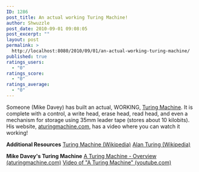 ```yaml
---
ID: 1286
post_title: An actual working Turing Machine!
author: Shwuzzle
post_date: 2010-09-01 09:08:05
post_excerpt: ""
layout: post
permalink: >
  http://localhost:8080/2010/09/01/an-actual-working-turing-machine/
published: true
ratings_users:
  - "0"
ratings_score:
  - "0"
ratings_average:
  - "0"
---
```

Someone (Mike Davey) has built an actual, WORKING, <a href="http://www.aturingmachine.com/">Turing Machine</a>. It is complete with a control, a write head, erase head, read head, and even a mechanism for storage using 35mm leader tape (stores about 10 kilobits). His website, <a href="http://www.aturingmachine.com/">aturingmachine.com</a>, has a video where you can watch it working!

<strong>Additional Resources</strong>
<a href="http://en.wikipedia.org/wiki/Turing_machine">Turing Machine (Wikipedia)</a>
<a href="http://en.wikipedia.org/wiki/Alan_turing">Alan Turing (Wikipedia)</a>

<strong>Mike Davey's Turing Machine</strong>
<a href="http://www.aturingmachine.com/">A Turing Machine - Overview (aturingmachine.com)</a>
<a href="http://www.youtube.com/watch?v=E3keLeMwfHY&amp;feature=player_embedded">Video of "A Turing Machine" (youtube.com)</a>